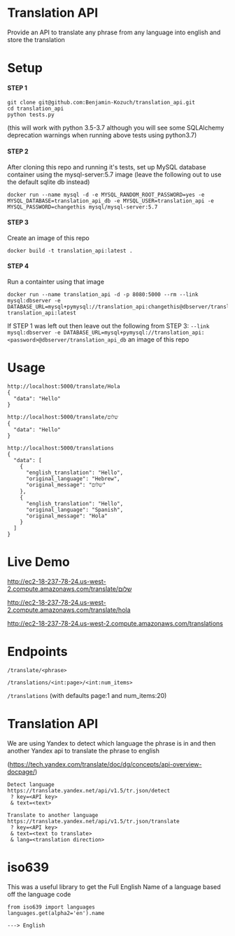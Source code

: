 # Translation API
Provide an API to translate any phrase from any language into english and store the translation

# Setup

#### STEP 1
```
git clone git@github.com:Benjamin-Kozuch/translation_api.git
cd translation_api
python tests.py 
```
(this will work with python 3.5-3.7 although you will see some SQLAlchemy deprecation warnings when running above tests using python3.7)

#### STEP 2
After cloning this repo and running it's tests, set up MySQL database container using the mysql-server:5.7 image
(leave the following out to use the default sqlite db instead)
```
docker run --name mysql -d -e MYSQL_RANDOM_ROOT_PASSWORD=yes -e MYSQL_DATABASE=translation_api_db -e MYSQL_USER=translation_api -e MYSQL_PASSWORD=changethis mysql/mysql-server:5.7
```

#### STEP 3
Create an image of this repo
```
docker build -t translation_api:latest .
```

#### STEP 4
Run a containter using that image
```
docker run --name translation_api -d -p 8080:5000 --rm --link mysql:dbserver -e DATABASE_URL=mysql+pymysql://translation_api:changethis@dbserver/translation_api_db translation_api:latest
```

If STEP 1 was left out then leave out the following from STEP 3: 
`--link mysql:dbserver -e DATABASE_URL=mysql+pymysql://translation_api:<password>@dbserver/translation_api_db` 
an image of this repo

# Usage

```
http://localhost:5000/translate/Hola
{
  "data": "Hello"
}
```
```
http://localhost:5000/translate/שלום
{
  "data": "Hello"
}
```
```
http://localhost:5000/translations
{
  "data": [
    {
      "english_translation": "Hello",
      "original_language": "Hebrew",
      "original_message": "שלום"
    },
    {
      "english_translation": "Hello",
      "original_language": "Spanish",
      "original_message": "Hola"
    }
  ]
}
```

# Live Demo
http://ec2-18-237-78-24.us-west-2.compute.amazonaws.com/translate/שלום

http://ec2-18-237-78-24.us-west-2.compute.amazonaws.com/translate/hola

http://ec2-18-237-78-24.us-west-2.compute.amazonaws.com/translations


# Endpoints

`/translate/<phrase>`

`/translations/<int:page>/<int:num_items>`

`/translations` (with defaults page:1 and num_items:20)


# Translation API

We are using Yandex to detect which language the phrase is in and then another Yandex api to translate the phrase to english

(https://tech.yandex.com/translate/doc/dg/concepts/api-overview-docpage/)

```
Detect language
https://translate.yandex.net/api/v1.5/tr.json/detect
 ? key=<API key>
 & text=<text>
```

```
Translate to another language
https://translate.yandex.net/api/v1.5/tr.json/translate
 ? key=<API key>
 & text=<text to translate>
 & lang=<translation direction>
```

# iso639

This was a useful library to get the Full English Name of a language based off the language code
```
from iso639 import languages
languages.get(alpha2='en').name

---> English
```

